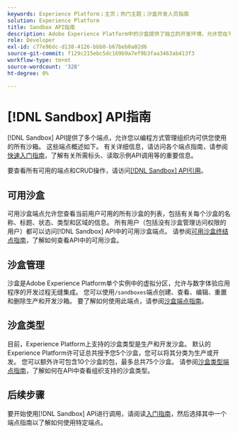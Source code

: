 ```yaml
---
keywords: Experience Platform；主页；热门主题；沙盒开发人员指南
solution: Experience Platform
title: Sandbox API指南
description: Adobe Experience Platform中的沙盒提供了独立的开发环境，允许您在不影响生产环境的情况下测试功能、运行实验以及进行自定义配置。
role: Developer
exl-id: c77e96dc-d138-4126-bbb0-b67beb0a02d6
source-git-commit: f129c215ebc5dc169b9a7ef9b3faa3463ab413f3
workflow-type: tm+mt
source-wordcount: '328'
ht-degree: 0%

---
```


# [!DNL Sandbox] API指南

[!DNL Sandbox] API提供了多个端点，允许您以编程方式管理组织内可供您使用的所有沙箱。 这些端点概述如下。 有关详细信息，请访问各个端点指南，请参阅[快速入门指南](./getting-started.md)，了解有关所需标头、读取示例API调用等的重要信息。

要查看所有可用的端点和CRUD操作，请访问[[!DNL Sandbox] API引用](https://www.adobe.io/experience-platform-apis/references/sandbox)。

## 可用沙盒

可用沙盒端点允许您查看当前用户可用的所有沙盒的列表，包括有关每个沙盒的名称、标题、状态、类型和区域的信息。 所有用户（包括没有沙盒管理访问权限的用户）都可以访问[!DNL Sandbox] API中的可用沙盒端点。 请参阅[可用沙盒终结点指南](./available.md)，了解如何查看API中的可用沙盒。

## 沙盒管理

沙盒是Adobe Experience Platform单个实例中的虚拟分区，允许与数字体验应用程序的开发过程无缝集成。 您可以使用`/sandboxes`端点创建、查看、编辑、重置和删除生产和开发沙箱。 要了解如何使用此端点，请参阅[沙盒端点指南](./sandboxes.md)。

## 沙盒类型

目前，Experience Platform上支持的沙盒类型是生产和开发沙盒。 默认的Experience Platform许可证总共授予您5个沙盒，您可以将其分类为生产或开发。 您可以额外许可包含10个沙盒的包，最多总共75个沙盒。 请参阅[沙盒类型端点指南](./types.md)，了解如何在API中查看组织支持的沙盒类型。

## 后续步骤

要开始使用[!DNL Sandbox] API进行调用，请阅读[入门指南](./getting-started.md)，然后选择其中一个端点指南以了解如何使用特定端点。
